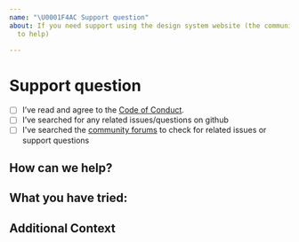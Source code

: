 ```yaml
---
name: "\U0001F4AC Support question"
about: If you need support using the design system website (the community is here
  to help)

---
```


# Support question

- [ ] I’ve read and agree to the [Code of Conduct](https://github.com/govau/designsystem/blob/master/CODE_OF_CONDUCT.md).
- [ ] I’ve searched for any related issues/questions on github
- [ ]  I've searched the [community forums](https://community.digital.gov.au/c/designsystem) to check for related issues or support questions

## How can we help?

<!-- 
        Describe what you are stuck on, what you have tried and how you would like us to help. 
-->
 
## What you have tried:

<!--
       Describe in detail what you have tried and what you have found from any research you 
       may have done
 -->


## Additional Context
<!-- 
        Add any other context or screenshots about the feature request here
-->

<!-- 
       Thanks for reaching out!  We are happy to help and will get back to you as soon as possible 😸
-->
